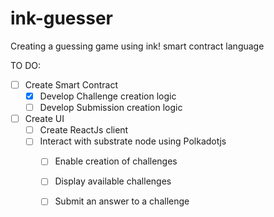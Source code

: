 # ink-guesser
Creating a guessing game using ink! smart contract language

TO DO:
- [ ] Create Smart Contract
  -  [x] Develop Challenge creation logic
  -  [ ] Develop Submission creation logic
- [ ] Create UI
  - [ ] Create ReactJs client
  - [ ] Interact with substrate node using Polkadotjs
    - [ ] Enable creation of challenges
    - [ ] Display available challenges
    - [ ] Submit an answer to a challenge
  
